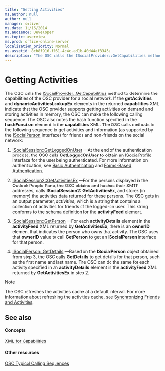 ```yaml
---
title: "Getting Activities"
ms.author: null
author: null
manager: soliver
ms.date: 11/16/2014
ms.audience: Developer
ms.topic: overview
ms.prod: office-online-server
localization_priority: Normal
ms.assetid: 8cb8f916-f061-4c4c-ad1b-40d44af3345a
description: "The OSC calls the ISocialProvider::GetCapabilities method to determine the capabilities of the OSC provider for a social network. If the getActivities and dynamicActivitiesLookupEx elements in the returned capabilities XML indicate that the OSC provider supports getting activities on demand and storing activities in memory, the OSC can make the following calling sequence. The OSC also notes the hash function specified in the hashFunction element in the capabilities XML. The OSC calls methods in the following sequence to get activities and information (as supported by the ISocialPerson interface) for friends and non-friends on the social network:"
---
```


# Getting Activities

The OSC calls the [ISocialProvider::GetCapabilities](isocialprovider-getcapabilities.md) method to determine the capabilities of the OSC provider for a social network. If the **getActivities** and **dynamicActivitiesLookupEx** elements in the returned **capabilities** XML indicate that the OSC provider supports getting activities on demand and storing activities in memory, the OSC can make the following calling sequence. The OSC also notes the hash function specified in the **hashFunction** element in the **capabilities** XML. The OSC calls methods in the following sequence to get activities and information (as supported by the [ISocialPerson](isocialpersoniunknown.md) interface) for friends and non-friends on the social network: 
  
1. [ISocialSession::GetLoggedOnUser](isocialsession-getloggedonuser.md) —At the end of the authentication process, the OSC calls **GetLoggedOnUser** to obtain an [ISocialProfile](isocialprofileisocialperson.md) interface for the user being authenticated. For more information on authentication, see [Basic Authentication](basic-authentication.md) and [Forms-Based Authentication](forms-based-authentication.md).
    
2. [ISocialSession2::GetActivitiesEx](isocialsession2-getactivitiesex.md) —For the persons displayed in the Outlook People Pane, the OSC obtains and hashes their SMTP addresses, calls **ISocialSession2::GetActivitiesEx**, and stores (in memory) the activities data returned for these persons. The OSC gets in an output parameter,  _activities_, which is a string that contains a collection of activities for friends of the logged-on user. This string conforms to the schema definition for the **activityFeed** element. 
    
3. [ISocialSession::GetPerson](isocialsession-getperson.md) —For each **activityDetails** element in the **activityFeed** XML returned by **GetActivitiesEx**, there is an **ownerID** element that indicates the person who owns that activity. The OSC uses that **ownerID** value to call **GetPerson** to get an **ISocialPerson** interface for that person. 
    
4. [ISocialPerson::GetDetails](isocialperson-getdetails.md) —Based on the **ISocialPerson** object obtained from step 3, the OSC calls **GetDetails** to get details for that person, such as the first name and last name. The OSC can do the same for each activity specified in an **activityDetails** element in the **activityFeed** XML returned by **GetActivitiesEx** in step 2. 
    
> [!NOTE]
> The OSC refreshes the activities cache at a default interval. For more information about refreshing the activities cache, see [Synchronizing Friends and Activities](synchronizing-friends-and-activities.md). 
  
## See also

#### Concepts

[XML for Capabilities](xml-for-capabilities.md)
#### Other resources

[OSC Typical Calling Sequences](osc-typical-calling-sequences.md)


